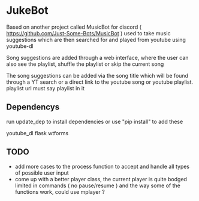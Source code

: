 # JukeBot

Based on another project called MusicBot for discord ( https://github.com/Just-Some-Bots/MusicBot )
used to take music suggestions which are then searched for and played from youtube using youtube-dl

Song suggestions are added through a web interface, 
where the user can also see the playlist, shuffle the playlist or skip the current song

The song suggestions can be added via the song title which will be found through a YT search
or a direct link to the youtube song or youtube playlist. playlist url must say playlist in it

## Dependencys

run update_dep to install dependencies or
use "pip install" to add these

youtube_dl
flask
wtforms

## TODO

- add more cases to the process function to accept and handle all types of possible user input
- come up with a better player class, the current player is quite bodged limited in commands ( no pause/resume ) and 
the way some of the functions work, could use mplayer ?
